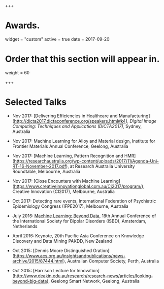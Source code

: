 +++
# Awards.
widget = "custom"
active = true
date = 2017-09-20

# Order that this section will appear in.
weight = 60

+++

# Selected Talks

* Nov 2017:  [Delivering Efficiencies in Healthcare and Manufacturing] (http://dicta2017.dictaconference.org/speakers.html#k4), *Digital Image Computing: Techniques and Applications (DICTA2017)*, Sydney, Australia

* Nov 2017: Machine Learning for Alloy and Material design, Institute for Frontier Materials Annual Conference, Geelong, Australia

* Nov 2017: [Machine Learning, Pattern Recognition and HMR] (https://researchaustralia.org/wp-content/uploads/2017/11/Agenda-Uni-RT-16-November-2017.pdf), at Research Australia University Roundtable, Melbourne, Australia

* Nov 2017: [Close Encounters with Machine Learning] (https://www.creativeinnovationglobal.com.au/Ci2017/program/), Creative Innovation (CI2017), Melbourne, Australia

* Oct 2017: Detecting rare events, International Federation of Psychiatric Epidemiology Congress (IFPE2017), Melbourne, Australia

* July 2016: [Machine Learning: Beyond Data](http://isbd2016.com/scientific-program/keynote-speakers#.WiS9h7T1UWo), 18th Annual Conference of the International Society for Bipolar Disorders (ISBD), Amsterdam, Netherlands

* April 2016: Keynote, 20th Pacific Asia Conference on Knowledge Discovery and Data Mining PAKDD, New Zealand

* Oct 2015: [Dennis Moore Distinguished Oration] (https://www.acs.org.au/insightsandpublications/news-archive/2015/87444.html), Australian Computer Society, Perth, Australia

* Oct 2015: [Harrison Lecture for Innovation] (http://www.deakin.edu.au/research/research-news/articles/looking-beyond-big-data), Geelong Smart Network, Geelong, Australia